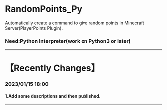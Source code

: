 # RandomPoints_Py
Automatically create a command to give random points in Minecraft Server(PlayerPoints Plugin).
### Need:Python Interpreter(work on Python3 or later)

---
# 【Recently Changes】
### 2023/01/15 18:00
#### 1.Add some descriptions and then published.
---
